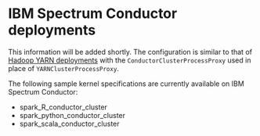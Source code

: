 # IBM Spectrum Conductor deployments

This information will be added shortly.  The configuration is similar to that of [Hadoop YARN deployments](deploy-yarn-cluster.md) with the `ConductorClusterProcessProxy` used in place of `YARNClusterProcessProxy`.

The following sample kernel specifications are currently available on IBM Spectrum Conductor:

+ spark_R_conductor_cluster
+ spark_python_conductor_cluster
+ spark_scala_conductor_cluster
